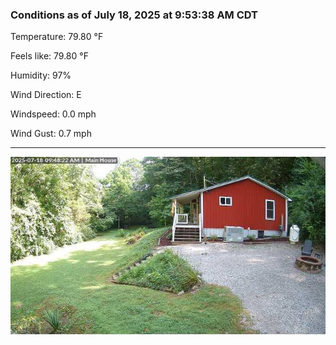 ### Conditions as of July 18, 2025 at 9:53:38 AM CDT 

Temperature: 79.80 &deg;F

Feels like: 79.80 &deg;F

Humidity: 97%

Wind Direction: E

Windspeed: 0.0 mph

Wind Gust: 0.7 mph

---

<img src="./images/latest.jpeg"/>

